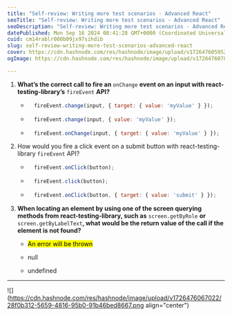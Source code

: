 ```yaml
---
title: "Self-review: Writing more test scenarios - Advanced React"
seoTitle: "Self-review: Writing more test scenarios - Advanced React"
seoDescription: "Self-review: Writing more test scenarios - Advanced React"
datePublished: Mon Sep 16 2024 08:41:28 GMT+0000 (Coordinated Universal Time)
cuid: cm14rablr000b09jx97sihdib
slug: self-review-writing-more-test-scenarios-advanced-react
cover: https://cdn.hashnode.com/res/hashnode/image/upload/v1726476059524/1ba98bbc-377d-4a51-afe7-0423fc62df59.jpeg
ogImage: https://cdn.hashnode.com/res/hashnode/image/upload/v1726476078902/4d2f1d8a-baae-461f-8290-f235964d8a18.jpeg

---
```


1. **What’s the correct call to fire an** `onChange` **event on an input with react-testing-library’s** `fireEvent` **API?**
    
    * ```javascript
        fireEvent.change(input, { target: { value: 'myValue' } });
        ```
        
    * ```javascript
        fireEvent.change(input, { value: 'myValue' });
        ```
        
    * ```javascript
        fireEvent.onChange(input, { target: { value: 'myValue' } }); 
        ```
        
2. How would you fire a click event on a submit button with react-testing-library `fireEvent` API?
    
    * ```javascript
        fireEvent.onClick(button);
        ```
        
    * ```javascript
        fireEvent.click(button);
        ```
        
    * ```javascript
        fireEvent.onClick(button, { target: { value: 'submit' } });
        ```
        
3. **When locating an element by using one of the screen querying methods from react-testing-library, such as** `screen.getByRole` **or** `screen.getByLabelText`**, what would be the return value of the call if the element is not found?**
    
    * <mark>An error will be thrown</mark>
        
    * null
        
    * undefined
        

---

![](https://cdn.hashnode.com/res/hashnode/image/upload/v1726476067022/28f0b312-5659-4816-95b0-91b46bed8667.png align="center")